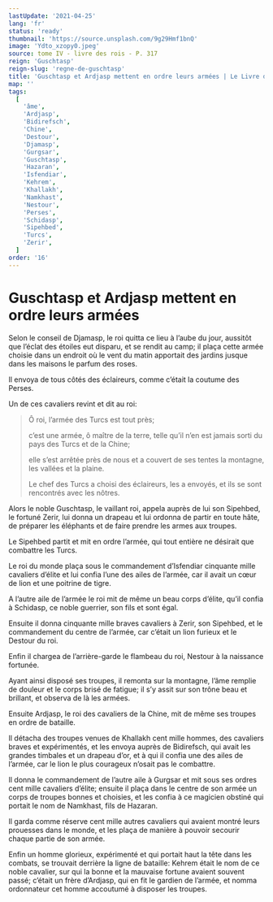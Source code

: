 ```yaml
---
lastUpdate: '2021-04-25'
lang: 'fr'
status: 'ready'
thumbnail: 'https://source.unsplash.com/9g29Hmf1bnQ'
image: 'Ydto_xzopy0.jpeg'
source: tome IV - livre des rois - P. 317
reign: 'Guschtasp'
reign-slug: 'regne-de-guschtasp'
title: 'Guschtasp et Ardjasp mettent en ordre leurs armées | Le Livre des Rois | Shâhnâmeh'
map: ''
tags:
  [
    'âme',
    'Ardjasp',
    'Bidirefsch',
    'Chine',
    'Destour',
    'Djamasp',
    'Gurgsar',
    'Guschtasp',
    'Hazaran',
    'Isfendiar',
    'Kehrem',
    'Khallakh',
    'Namkhast',
    'Nestour',
    'Perses',
    'Schidasp',
    'Sipehbed',
    'Turcs',
    'Zerir',
  ]
order: '16'
---
```


<!-- LTeX: language=fr -->

# Guschtasp et Ardjasp mettent en ordre leurs armées

Selon le conseil de Djamasp, le roi quitta ce lieu à l’aube du jour, aussitôt que l’éclat des étoiles eut disparu, et se rendit au camp; il plaça cette armée choisie dans un endroit où le vent du matin apportait des jardins jusque dans les maisons le parfum des roses.

Il envoya de tous côtés des éclaireurs, comme c’était la coutume des Perses.

Un de ces cavaliers revint et dit au roi:

> Ô roi, l’armée des Turcs est tout près;
>
> c’est une armée, ô maître de la terre, telle qu’il n’en est jamais sorti du pays des Turcs et de la Chine;
>
> elle s’est arrêtée près de nous et a couvert de ses tentes la montagne, les vallées et la plaine.
>
> Le chef des Turcs a choisi des éclaireurs, les a envoyés, et ils se sont rencontrés avec les nôtres.

Alors le noble Guschtasp, le vaillant roi, appela auprès de lui son Sipehbed, le fortuné Zerir, lui donna un drapeau et lui ordonna de partir en toute hâte, de préparer les éléphants et de faire prendre les armes aux troupes.

Le Sipehbed partit et mit en ordre l’armée, qui tout entière ne désirait que combattre les Turcs.

Le roi du monde plaça sous le commandement d’Isfendiar cinquante mille cavaliers d’élite et lui confia l’une des ailes de l’armée, car il avait un cœur de lion et une poitrine de tigre.

A l’autre aile de l’armée le roi mit de même un beau corps d’élite, qu’il confia à Schidasp, ce noble guerrier, son fils et sont égal.

Ensuite il donna cinquante mille braves cavaliers à Zerir, son Sipehbed, et le commandement du centre de l’armée, car c’était un lion furieux et le Destour du roi.

Enfin il chargea de l’arrière-garde le flambeau du roi, Nestour à la naissance fortunée.

Ayant ainsi disposé ses troupes, il remonta sur la montagne, l’âme remplie de douleur et le corps brisé de fatigue; il s’y assit sur son trône beau et brillant, et observa de là les armées.

Ensuite Ardjasp, le roi des cavaliers de la Chine, mit de même ses troupes en ordre de bataille.

Il détacha des troupes venues de Khallakh cent mille hommes, des cavaliers braves et expérimentés, et les envoya auprès de Bidirefsch, qui avait les grandes timbales et un drapeau d’or, et à qui il confia une des ailes de l’armée, car le lion le plus courageux n’osait pas le combattre.

Il donna le commandement de l’autre aile à Gurgsar et mit sous ses ordres cent mille cavaliers d’élite; ensuite il plaça dans le centre de son armée un corps de troupes bonnes et choisies, et les confia à ce magicien obstiné qui portait le nom de Namkhast, fils de Hazaran.

Il garda comme réserve cent mille autres cavaliers qui avaient montré leurs prouesses dans le monde, et les plaça de manière à pouvoir secourir chaque partie de son armée.

Enfin un homme glorieux, expérimenté et qui portait haut la tête dans les combats, se trouvait derrière la ligne de bataille: Kehrem était le nom de ce noble cavalier, sur qui la bonne et la mauvaise fortune avaient souvent passé; c’était un frère d’Ardjasp, qui en fit le gardien de l’armée, et nomma ordonnateur cet homme accoutumé à disposer les troupes.
